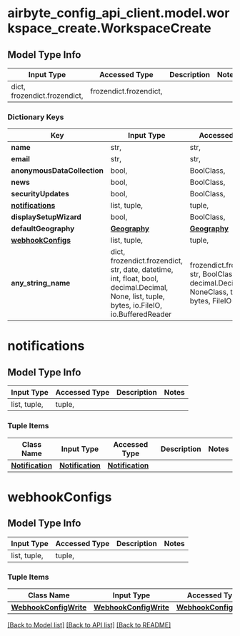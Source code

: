 # airbyte_config_api_client.model.workspace_create.WorkspaceCreate

## Model Type Info
Input Type | Accessed Type | Description | Notes
------------ | ------------- | ------------- | -------------
dict, frozendict.frozendict,  | frozendict.frozendict,  |  | 

### Dictionary Keys
Key | Input Type | Accessed Type | Description | Notes
------------ | ------------- | ------------- | ------------- | -------------
**name** | str,  | str,  |  | 
**email** | str,  | str,  |  | [optional] 
**anonymousDataCollection** | bool,  | BoolClass,  |  | [optional] 
**news** | bool,  | BoolClass,  |  | [optional] 
**securityUpdates** | bool,  | BoolClass,  |  | [optional] 
**[notifications](#notifications)** | list, tuple,  | tuple,  |  | [optional] 
**displaySetupWizard** | bool,  | BoolClass,  |  | [optional] 
**defaultGeography** | [**Geography**](Geography.md) | [**Geography**](Geography.md) |  | [optional] 
**[webhookConfigs](#webhookConfigs)** | list, tuple,  | tuple,  |  | [optional] 
**any_string_name** | dict, frozendict.frozendict, str, date, datetime, int, float, bool, decimal.Decimal, None, list, tuple, bytes, io.FileIO, io.BufferedReader | frozendict.frozendict, str, BoolClass, decimal.Decimal, NoneClass, tuple, bytes, FileIO | any string name can be used but the value must be the correct type | [optional]

# notifications

## Model Type Info
Input Type | Accessed Type | Description | Notes
------------ | ------------- | ------------- | -------------
list, tuple,  | tuple,  |  | 

### Tuple Items
Class Name | Input Type | Accessed Type | Description | Notes
------------- | ------------- | ------------- | ------------- | -------------
[**Notification**](Notification.md) | [**Notification**](Notification.md) | [**Notification**](Notification.md) |  | 

# webhookConfigs

## Model Type Info
Input Type | Accessed Type | Description | Notes
------------ | ------------- | ------------- | -------------
list, tuple,  | tuple,  |  | 

### Tuple Items
Class Name | Input Type | Accessed Type | Description | Notes
------------- | ------------- | ------------- | ------------- | -------------
[**WebhookConfigWrite**](WebhookConfigWrite.md) | [**WebhookConfigWrite**](WebhookConfigWrite.md) | [**WebhookConfigWrite**](WebhookConfigWrite.md) |  | 

[[Back to Model list]](../../README.md#documentation-for-models) [[Back to API list]](../../README.md#documentation-for-api-endpoints) [[Back to README]](../../README.md)

